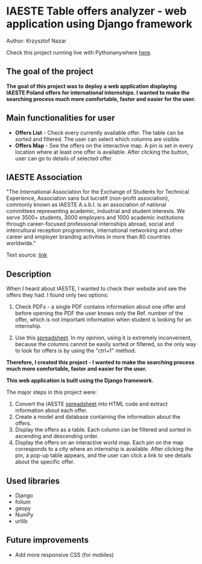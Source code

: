 # IAESTE Table offers analyzer - web application using Django framework

Author: Krzysztof Nazar

Check this project running live with Pythonanywhere [here](http://iaestetablebykn.pythonanywhere.com/iaeste_table/offers/).


## The goal of the project
**The goal of this project was to deploy a web application displaying IAESTE Poland offers for international internships. I wanted to make the searching process much more comfortable, faster and easier for the user.**

## Main functionalities for user
 - **Offers List** - Check every currently available offer. The table can be sorted and filtered. The user can select which columns are visible.
 - **Offers Map** - See the offers on the interactive map. A pin is set in every location where at least one offer is available. After clicking the button, user can go to details of selected offer.</li>
            

## IAESTE Association 

"The International Association for the Exchange of Students for Technical Experience, Association sans but lucratif (non-profit association), commonly known as IAESTE A.s.b.l. is an association of national committees representing academic, industrial and student interests. We serve 3500+ students, 3000 employers and 1000 academic institutions through career-focused professional internships abroad, social and intercultural reception programmes, international networking and other career and employer branding activities in more than 80 countries worldwide."

Text source: [link](https://iaeste.org/about)

## Description

When I heard about IAESTE, I wanted to check their website and see the offers they had. I found only two options:

1. Check PDFs - a single PDF contains information about one offer and before opening the PDF the user knows only the Ref. number of the offer, which is not important information when student is looking for an internship.

2. Use this [spreadsheet](https://iaeste.pl/offers). In my opinion, using it is extremely inconvenient, because the columns cannot be easily sorted or filtered, so the only way to look for offers is by using the "ctrl+f" method.

**Therefore, I created this project - I wanted to make the searching process much more comfortable, faster and easier for the user.**

**This web application is built using the Django framework.**


The major steps in this project were:
 1. Convert the IAESTE [spreadsheet](https://iaeste.pl/offers) into HTML code and extract information about each offer. 
 2. Create a model and database containing the information about the offers.
 3. Display the offers as a table. Each column can be filtered and sorted in ascending and descending order.
 4. Display the offers on an interactive world map. Each pin on the map corresponds to a city where an internship is available. After clicking the pin, a pop-up table appears, and the user can click a link to see details about the specific offer.

## Used libraries
 - Django
 - folium
 - geopy
 - NumPy
 - urllib

## Future improvements
 - Add more responsive CSS (for mobiles)

